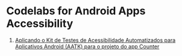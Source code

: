 # Codelabs for Android Apps Accessibility

1. [Aplicando o Kit de Testes de Acessibilidade Automatizados para Aplicativos Android (AATK) para o projeto do app Counter](acessibilidade-android-com-testes-automatizados)